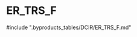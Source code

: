 # ER_TRS_F

<!-- ATTENTION : Ne pas supprimer ou modifier la ligne ci-dessous -->
#include ".byproducts_tables/DCIR/ER_TRS_F.md"
<!-- ATTENTION : Ne pas supprimer ou modifier la ligne ci-dessus -->
